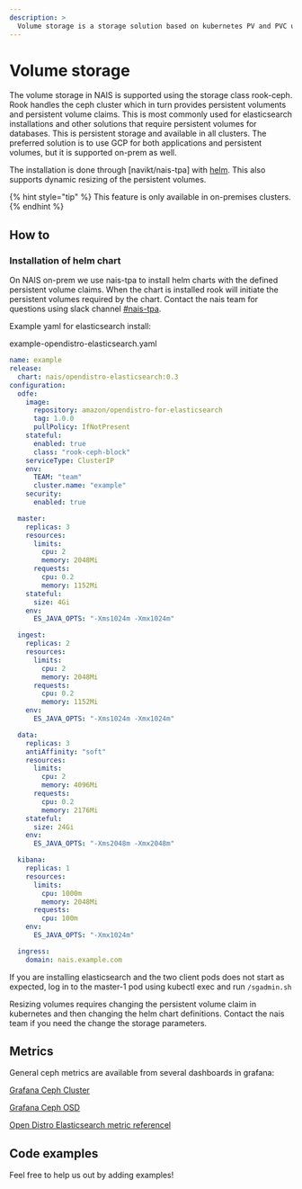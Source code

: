 ```yaml
---
description: >
  Volume storage is a storage solution based on kubernetes PV and PVC used for persistent storage. 
---
```


# Volume storage

The volume storage in NAIS is supported using the storage class rook-ceph. Rook handles the ceph cluster which in turn provides persistent voluments and persistent volume claims. This is most commonly used for elasticsearch installations and other solutions that require persistent volumes for databases. This is persistent storage and available in all clusters. The preferred solution is to use GCP for both applications and persistent volumes, but it is supported on-prem as well.

The installation is done through [navikt/nais-tpa] with [helm]. This also supports dynamic resizing of the persistent volumes.

{% hint style="tip" %}
This feature is only available in on-premises clusters.
{% endhint %}

## How to

### Installation of helm chart

On NAIS on-prem we use nais-tpa to install helm charts with the defined persistent volume claims. When the chart is installed rook will initiate the persistent volumes required by the chart. 
Contact the nais team for questions using slack channel [#nais-tpa].

Example yaml for elasticsearch install:

example-opendistro-elasticsearch.yaml
```yaml
name: example
release:
  chart: nais/opendistro-elasticsearch:0.3
configuration:
  odfe:
    image:
      repository: amazon/opendistro-for-elasticsearch
      tag: 1.0.0
      pullPolicy: IfNotPresent
    stateful:
      enabled: true
      class: "rook-ceph-block"
    serviceType: ClusterIP
    env:
      TEAM: "team"
      cluster.name: "example"
    security:
      enabled: true

  master:
    replicas: 3
    resources:
      limits:
        cpu: 2
        memory: 2048Mi
      requests:
        cpu: 0.2
        memory: 1152Mi
    stateful:
      size: 4Gi
    env:
      ES_JAVA_OPTS: "-Xms1024m -Xmx1024m"

  ingest:
    replicas: 2
    resources:
      limits:
        cpu: 2
        memory: 2048Mi
      requests:
        cpu: 0.2
        memory: 1152Mi
    env:
      ES_JAVA_OPTS: "-Xms1024m -Xmx1024m"

  data:
    replicas: 3
    antiAffinity: "soft"
    resources:
      limits:
        cpu: 2
        memory: 4096Mi
      requests:
        cpu: 0.2
        memory: 2176Mi
    stateful:
      size: 24Gi
    env:
      ES_JAVA_OPTS: "-Xms2048m -Xmx2048m"

  kibana:
    replicas: 1
    resources:
      limits:
        cpu: 1000m
        memory: 2048Mi
      requests:
        cpu: 100m
    env:
      ES_JAVA_OPTS: "-Xmx1024m"

  ingress:
    domain: nais.example.com
```

If you are installing elasticsearch and the two client pods does not start as expected, log in to the master-1 pod using kubectl exec and run ```/sgadmin.sh```

Resizing volumes requires changing the persistent volume claim in kubernetes and then changing the helm chart definitions. Contact the nais team if you need the change the storage parameters.

## Metrics

General ceph metrics are available from several dashboards in grafana:

[Grafana Ceph Cluster]

[Grafana Ceph OSD]

[Open Distro Elasticsearch metric referencel]

## Code examples

Feel free to help us out by adding examples!

[navikt/nais-tpal]: https://github.com/navikt/nais-tpa.git
[helm]: https://helm.sh/
[#nais-tpa]: https://nav-it.slack.com/archives/CP8TKNK55
[Grafana Ceph Cluster]: https://grafana.adeo.no/d/vwcB0Bzml/ceph-cluster?orgId=1&refresh=10s
[Grafana Ceph OSD]: https://grafana.adeo.no/d/Fj5fAfzik/ceph-osd?orgId=1&refresh=15m
[Open Distro Elasticsearch metric referencel]: https://opendistro.github.io/for-elasticsearch-docs/docs/pa/reference/
